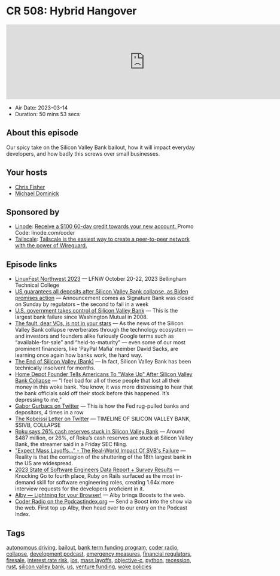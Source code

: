 # CR 508: Hybrid Hangover

<iframe src="https://player.fireside.fm/v2/MLf2ZzhC+LzDR6-jb?theme=dark" width="740" height="200" frameborder="0" scrolling="no"></iframe>

* Air Date: 2023-03-14
* Duration: 50 mins 53 secs

## About this episode

Our spicy take on the Silicon Valley Bank bailout, how it will impact everyday developers, and how badly this screws over small businesses.

## Your hosts
* [Chris Fisher](https://coder.show/hosts/chrislas)
* [Michael Dominick](https://coder.show/hosts/michael)

## Sponsored by

  * [Linode](https://linode.com/coder): [Receive a $100 60-day credit towards your new account. ](https://linode.com/coder) Promo Code: linode.com/coder
  * [Tailscale](https://tailscale.com/coder): [Tailscale is the easiest way to create a peer-to-peer network with the power of Wireguard. ](https://tailscale.com/coder)



## Episode links

  * [LinuxFest Northwest 2023](https://2023.lfnw.org/ "LinuxFest Northwest 2023") — LFNW October 20-22, 2023 Bellingham Technical College
  * [US guarantees all deposits after Silicon Valley Bank collapse, as Biden promises action](https://www.theguardian.com/business/2023/mar/12/silicon-valley-bank-collapse-no-bailout-janet-yellen "US guarantees all deposits after Silicon Valley Bank collapse, as Biden promises action") — Announcement comes as Signature Bank was closed on Sunday by regulators – the second to fail in a week
  * [U.S. government takes control of Silicon Valley Bank](https://www.axios.com/2023/03/10/silicon-valley-bank-government-control-fdic "U.S. government takes control of Silicon Valley Bank") — This is the largest bank failure since Washington Mutual in 2008.
  * [The fault, dear VCs, is not in your stars](https://www.ft.com/content/6ba95c9b-9be6-4d62-b4ac-b12e1e7ed68e "The fault, dear VCs, is not in your stars") — As the news of the Silicon Valley Bank collapse reverberates through the technology ecosystem — and investors and founders alike furiously Google terms such as “available-for-sale” and “held-to-maturity” — even some of our most prominent financiers, like ‘PayPal Mafia’ member David Sacks, are learning once again how banks work, the hard way.
  * [The End of Silicon Valley (Bank)](https://stratechery.com/2023/the-death-of-silicon-valley-bank/ "The End of Silicon Valley \(Bank\)") — In fact, Silicon Valley Bank has been technically insolvent for months.
  * [Home Depot Founder Tells Americans To "Wake Up" After Silicon Valley Bank Collapse](https://www.zerohedge.com/political/home-depot-founder-tells-americans-wake-after-silicon-valley-bank-collapse "Home Depot Founder Tells Americans To ") — “I feel bad for all of these people that lost all their money in this woke bank. You know, it was more distressing to hear that the bank officials sold off their stock before this happened. It’s depressing to me,” 
  * [Gabor Gurbacs on Twitter](https://twitter.com/gaborgurbacs/status/1634872849768009730 "Gabor Gurbacs on Twitter") — This is how the Fed rug-pulled banks and depositors, 4 times in a row
  * [The Kobeissi Letter on Twitter](https://twitter.com/KobeissiLetter/status/1634262463083323416?t=4AcZPvNbikw4bkAD_UjtYQ&s=09 "The Kobeissi Letter on Twitter") — TIMELINE OF SILICON VALLEY BANK, $SIVB, COLLAPSE
  * [Roku says 26% cash reserves stuck in Silicon Valley Bank](https://www.cnbc.com/2023/03/10/roku-says-26percent-cash-reserves-stuck-in-silicon-valley-bank.html "Roku says 26% cash reserves stuck in Silicon Valley Bank") — Around $487 million, or 26%, of Roku’s cash reserves are stuck at Silicon Valley Bank, the streamer said in a Friday SEC filing.
  * ["Expect Mass Layoffs..." - The Real-World Impact Of SVB's Failure](https://www.zerohedge.com/markets/expect-mass-layoffs-real-world-impact-svbs-failure) — Reality is that the contagion of the shuttering of the 18th largest bank in the US are widespread.
  * [2023 State of Software Engineers Data Report + Survey Results](https://hired.com/state-of-software-engineers/2023/ "2023 State of Software Engineers Data Report + Survey Results") — Knocking Go to fourth place, Ruby on Rails surfaced as the most in-demand skill for software engineering roles, creating 1.64x more interview requests for the developers proficient in it.
  * [Alby — Lightning for your Browser!](https://getalby.com/ "Alby — Lightning for your Browser!") — Alby brings Boosts to the web.
  * [Coder Radio on the Podcastindex.org](https://podcastindex.org/podcast/487548 "Coder Radio on the Podcastindex.org") — Send a Boost into the show via the web. First top up Alby, then head over to our entry on the Podcast Index.



## Tags

[autonomous driving](https://coder.show/tags/autonomous%20driving), [bailout](https://coder.show/tags/bailout), [bank term funding program](https://coder.show/tags/bank%20term%20funding%20program), [coder radio](https://coder.show/tags/coder%20radio), [collapse](https://coder.show/tags/collapse), [development podcast](https://coder.show/tags/development%20podcast), [emergency measures](https://coder.show/tags/emergency%20measures), [financial regulators](https://coder.show/tags/financial%20regulators), [firesale](https://coder.show/tags/firesale), [interest rate risk](https://coder.show/tags/interest%20rate%20risk), [ios](https://coder.show/tags/ios), [mass layoffs](https://coder.show/tags/mass%20layoffs), [objective-c](https://coder.show/tags/objective-c), [python](https://coder.show/tags/python), [recession](https://coder.show/tags/recession), [rust](https://coder.show/tags/rust), [silicon valley bank](https://coder.show/tags/silicon%20valley%20bank), [us](https://coder.show/tags/us), [venture funding](https://coder.show/tags/venture%20funding), [woke policies](https://coder.show/tags/woke%20policies)